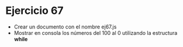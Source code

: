 # Ejercicio 67

- Crear un documento con el nombre ej67.js
- Mostrar en consola los números del 100 al 0 utilizando la estructura **while**
